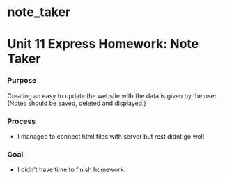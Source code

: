 # note_taker

# Unit 11 Express Homework: Note Taker

### Purpose
Creating an easy to update the website with the data is given by the user. (Notes should be saved, deleted and displayed.)

### Process 
* I managed to connect html files with server but rest didnt go well

### Goal 
* I didn't have time to finish homework. 
